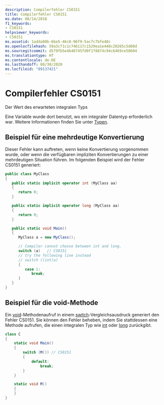 ```yaml
---
description: Compilerfehler CS0151
title: Compilerfehler CS0151
ms.date: 08/14/2018
f1_keywords:
- CS0151
helpviewer_keywords:
- CS0151
ms.assetid: 1adda08b-6be5-46c8-96f9-5ac7c7bfe48c
ms.openlocfilehash: 59a3cf1c1c746117c1529ea1e448c20265c5d08d
ms.sourcegitcommit: d579fb5e4b46745fd0f1f8874c94c6469ce58604
ms.translationtype: HT
ms.contentlocale: de-DE
ms.lasthandoff: 08/30/2020
ms.locfileid: "89137421"
---
```

# <a name="compiler-error-cs0151"></a>Compilerfehler CS0151

Der Wert des erwarteten integralen Typs

Eine Variable wurde dort benutzt, wo ein integraler Datentyp erforderlich war. Weitere Informationen finden Sie unter [Typen](../../programming-guide/types/index.md).

## <a name="example-of-ambiguous-conversion"></a>Beispiel für eine mehrdeutige Konvertierung

Dieser Fehler kann auftreten, wenn keine Konvertierung vorgenommen wurde, oder wenn die verfügbaren impliziten Konvertierungen zu einer mehrdeutigen Situation führen. Im folgenden Beispiel wird der Fehler CS0151 generiert:

```csharp
public class MyClass
{
   public static implicit operator int (MyClass aa)
   {
      return 0;
   }

   public static implicit operator long (MyClass aa)
   {
      return 0;
   }

   public static void Main()
   {
      MyClass a = new MyClass();

      // Compiler cannot choose between int and long.
      switch (a)   // CS0151
      // try the following line instead
      // switch ((int)a)
      {
         case 1:
            break;
      }
   }
}
```

## <a name="example-of-void-method"></a>Beispiel für die void-Methode

Ein [void](../builtin-types/void.md)-Methodenaufruf in einem [switch](../keywords/switch.md)-Vergleichsausdruck generiert den Fehler CS0151. Sie können den Fehler beheben, indem Sie stattdessen eine Methode aufrufen, die einen integralen Typ wie [int](../builtin-types/integral-numeric-types.md) oder [long](../builtin-types/integral-numeric-types.md) zurückgibt.

```csharp
class C
{
    static void Main()
    {
        switch (M()) // CS0151
        {
            default:
                break;
        }
    }

    static void M()
    {
    }
}
```
